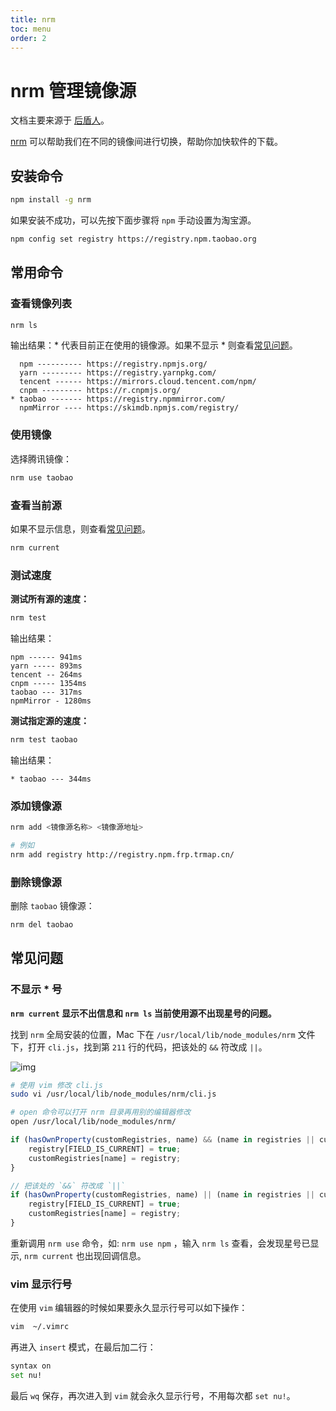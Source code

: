 ```yaml
---
title: nrm
toc: menu
order: 2
---
```


<BackTop></BackTop>

# nrm 管理镜像源

文档主要来源于 [后盾人](https://doc.houdunren.com/)。

[nrm](https://github.com/Pana/nrm) 可以帮助我们在不同的镜像间进行切换，帮助你加快软件的下载。

## 安装命令

```bash
npm install -g nrm
```

如果安装不成功，可以先按下面步骤将 `npm` 手动设置为淘宝源。

```bash
npm config set registry https://registry.npm.taobao.org
```

## 常用命令

### 查看镜像列表

```bash
nrm ls
```

输出结果：* 代表目前正在使用的镜像源。如果不显示 * 则查看[常见问题](/package/nrm#不显示--号)。

```text
  npm ---------- https://registry.npmjs.org/
  yarn --------- https://registry.yarnpkg.com/
  tencent ------ https://mirrors.cloud.tencent.com/npm/
  cnpm --------- https://r.cnpmjs.org/
* taobao ------- https://registry.npmmirror.com/
  npmMirror ---- https://skimdb.npmjs.com/registry/
```

### 使用镜像

选择腾讯镜像：

```bash
nrm use taobao
```

### 查看当前源

如果不显示信息，则查看[常见问题](/package/nrm#不显示--号)。

```bash
nrm current
```

### 测试速度

**测试所有源的速度：**

```bash
nrm test
```

输出结果：

```text
npm ------ 941ms
yarn ----- 893ms
tencent -- 264ms
cnpm ----- 1354ms
taobao --- 317ms
npmMirror - 1280ms
```

**测试指定源的速度：**

```bash
nrm test taobao
```

输出结果：

```text
* taobao --- 344ms
```

### 添加镜像源

```bash
nrm add <镜像源名称> <镜像源地址> 

# 例如
nrm add registry http://registry.npm.frp.trmap.cn/
```

### 删除镜像源

删除 `taobao` 镜像源：

```bash
nrm del taobao
```

## 常见问题

### 不显示 * 号

**`nrm current` 显示不出信息和 `nrm ls` 当前使用源不出现星号的问题。**

找到 `nrm` 全局安装的位置，Mac 下在 `/usr/local/lib/node_modules/nrm` 文件下，打开 `cli.js`，找到第 `211` 行的代码，把该处的 `&&` 符改成 `||`。

![img](https://cdn.jsdelivr.net/gh/fy996icu/pics/img/nrm-wt.png)

```bash
# 使用 vim 修改 cli.js
sudo vi /usr/local/lib/node_modules/nrm/cli.js

# open 命令可以打开 nrm 目录再用别的编辑器修改
open /usr/local/lib/node_modules/nrm/
```

```js
if (hasOwnProperty(customRegistries, name) && (name in registries || customRegistries[name].registry === registry.registry)) {
    registry[FIELD_IS_CURRENT] = true;
    customRegistries[name] = registry;
}

// 把该处的 `&&` 符改成 `||`
if (hasOwnProperty(customRegistries, name) || (name in registries || customRegistries[name].registry === registry.registry)) {
    registry[FIELD_IS_CURRENT] = true;
    customRegistries[name] = registry;
}
```

重新调用 `nrm use` 命令，如: `nrm use npm` ，输入 `nrm ls` 查看，会发现星号已显示, `nrm current` 也出现回调信息。

### vim 显示行号

在使用 `vim` 编辑器的时候如果要永久显示行号可以如下操作：

```bash
vim  ~/.vimrc
```

再进入 `insert` 模式，在最后加二行：

```bash
syntax on
set nu!
```

最后 `wq` 保存，再次进入到 `vim` 就会永久显示行号，不用每次都 `set nu!`。


